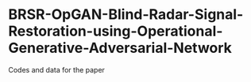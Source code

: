 # BRSR-OpGAN-Blind-Radar-Signal-Restoration-using-Operational-Generative-Adversarial-Network
Codes and data for the paper
